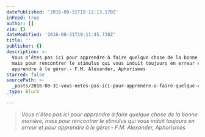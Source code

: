 ```yaml
---
datePublished: '2016-08-31T19:12:13.170Z'
inFeed: true
author: []
via: {}
dateModified: '2016-08-31T19:11:45.738Z'
title: ''
publisher: {}
description: >-
  Vous n’êtes pas ici pour apprendre à faire quelque chose de la bonne manière,
  mais pour rencontrer le stimulus qui vous induit toujours en erreur et pour
  apprendre à le gérer.- F.M. Alexander, Aphorismes
starred: false
sourcePath: >-
  _posts/2016-08-31-vous-netes-pas-ici-pour-apprendre-a-faire-quelque-chose-de.md
_type: Blurb

---
```

> _Vous n'êtes pas ici pour apprendre à faire quelque chose de la bonne manière, mais pour rencontrer le stimulus qui vous induit toujours en erreur et pour apprendre à le gérer.- F.M. Alexander, Aphorismes_